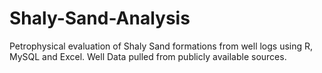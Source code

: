 # Shaly-Sand-Analysis
Petrophysical evaluation of Shaly Sand formations from well logs using R, MySQL and Excel. Well Data pulled from publicly available sources.
